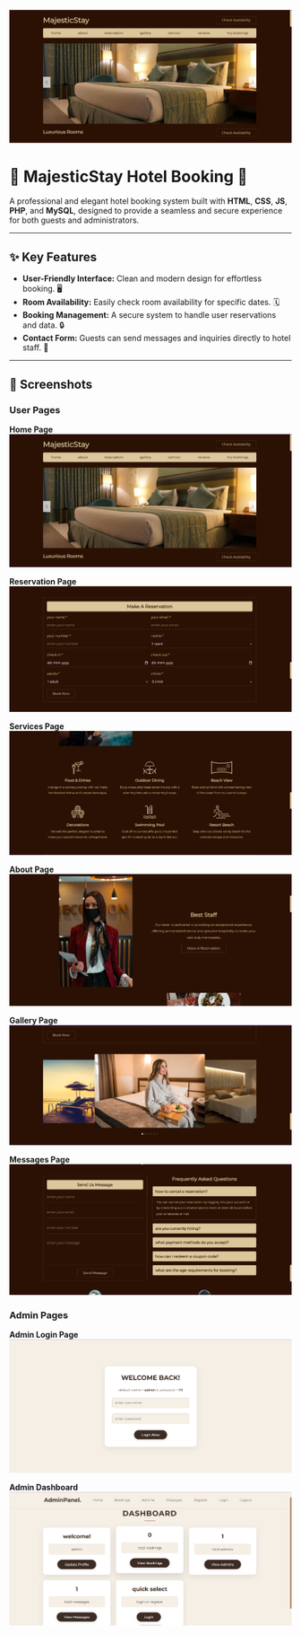 ![Project Preview](screenshots/home.png)

# 👑 MajesticStay Hotel Booking 🏨

A professional and elegant hotel booking system built with **HTML**, **CSS**, **JS**, **PHP**, and **MySQL**, designed to provide a seamless and secure experience for both guests and administrators.

---

## ✨ Key Features

- **User-Friendly Interface:** Clean and modern design for effortless booking. 🖥️
- **Room Availability:** Easily check room availability for specific dates. 🗓️
- **Booking Management:** A secure system to handle user reservations and data. 🔒
- **Contact Form:** Guests can send messages and inquiries directly to hotel staff. 📧

---

## 📸 Screenshots

### **User Pages**

**Home Page**
![MajesticStay Home Page](screenshots/home.png)

**Reservation Page**
![Reservation Page](screenshots/reservation.png)

**Services Page**
![Services Page](screenshots/services.png)

**About Page**
![About Page](screenshots/about.png)

**Gallery Page**
![Gallery Page](screenshots/gallery.png)

**Messages Page**
![Send Messages](screenshots/send-messages.png)

### **Admin Pages**

**Admin Login Page**
![Admin Login](screenshots/admin-login.png)

**Admin Dashboard**
![Admin Dashboard](screenshots/admin-dashboard.png)
